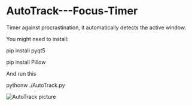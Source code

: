 # AutoTrack---Focus-Timer
Timer against procrastination, it automatically detects the active window.

You might need to install:

pip install pyqt5

pip install Pillow

And run this

pythonw ./AutoTrack.py

![AutoTrack picture](https://imgur.com/a/9NKKnsD)

